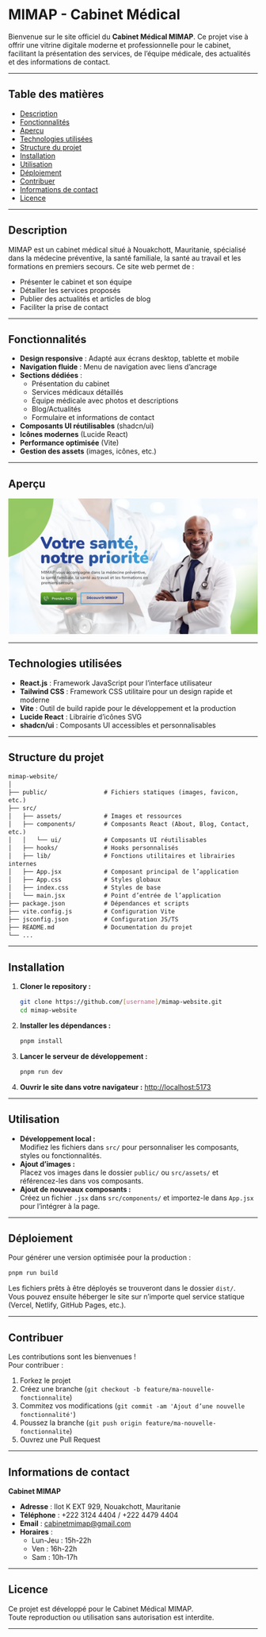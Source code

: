 # MIMAP - Cabinet Médical

Bienvenue sur le site officiel du **Cabinet Médical MIMAP**. Ce projet vise à offrir une vitrine digitale moderne et professionnelle pour le cabinet, facilitant la présentation des services, de l’équipe médicale, des actualités et des informations de contact.

---

## Table des matières

- [Description](#description)
- [Fonctionnalités](#fonctionnalités)
- [Aperçu](#aperçu)
- [Technologies utilisées](#technologies-utilisées)
- [Structure du projet](#structure-du-projet)
- [Installation](#installation)
- [Utilisation](#utilisation)
- [Déploiement](#déploiement)
- [Contribuer](#contribuer)
- [Informations de contact](#informations-de-contact)
- [Licence](#licence)

---

## Description

MIMAP est un cabinet médical situé à Nouakchott, Mauritanie, spécialisé dans la médecine préventive, la santé familiale, la santé au travail et les formations en premiers secours. Ce site web permet de :

- Présenter le cabinet et son équipe
- Détailler les services proposés
- Publier des actualités et articles de blog
- Faciliter la prise de contact

---

## Fonctionnalités

- **Design responsive** : Adapté aux écrans desktop, tablette et mobile
- **Navigation fluide** : Menu de navigation avec liens d’ancrage
- **Sections dédiées** :
  - Présentation du cabinet
  - Services médicaux détaillés
  - Équipe médicale avec photos et descriptions
  - Blog/Actualités
  - Formulaire et informations de contact
- **Composants UI réutilisables** (shadcn/ui)
- **Icônes modernes** (Lucide React)
- **Performance optimisée** (Vite)
- **Gestion des assets** (images, icônes, etc.)

---

## Aperçu

![Aperçu du site](public/Section%20Hero.png)

---

## Technologies utilisées

- **React.js** : Framework JavaScript pour l’interface utilisateur
- **Tailwind CSS** : Framework CSS utilitaire pour un design rapide et moderne
- **Vite** : Outil de build rapide pour le développement et la production
- **Lucide React** : Librairie d’icônes SVG
- **shadcn/ui** : Composants UI accessibles et personnalisables

---

## Structure du projet

```
mimap-website/
│
├── public/                # Fichiers statiques (images, favicon, etc.)
├── src/
│   ├── assets/            # Images et ressources
│   ├── components/        # Composants React (About, Blog, Contact, etc.)
│   │   └── ui/            # Composants UI réutilisables
│   ├── hooks/             # Hooks personnalisés
│   ├── lib/               # Fonctions utilitaires et librairies internes
│   ├── App.jsx            # Composant principal de l’application
│   ├── App.css            # Styles globaux
│   ├── index.css          # Styles de base
│   └── main.jsx           # Point d’entrée de l’application
├── package.json           # Dépendances et scripts
├── vite.config.js         # Configuration Vite
├── jsconfig.json          # Configuration JS/TS
├── README.md              # Documentation du projet
└── ...
```

---

## Installation

1. **Cloner le repository :**
   ```bash
   git clone https://github.com/[username]/mimap-website.git
   cd mimap-website
   ```

2. **Installer les dépendances :**
   ```bash
   pnpm install
   ```

3. **Lancer le serveur de développement :**
   ```bash
   pnpm run dev
   ```

4. **Ouvrir le site dans votre navigateur :**
   [http://localhost:5173](http://localhost:5173)

---

## Utilisation

- **Développement local :**  
  Modifiez les fichiers dans `src/` pour personnaliser les composants, styles ou fonctionnalités.
- **Ajout d’images :**  
  Placez vos images dans le dossier `public/` ou `src/assets/` et référencez-les dans vos composants.
- **Ajout de nouveaux composants :**  
  Créez un fichier `.jsx` dans `src/components/` et importez-le dans `App.jsx` pour l’intégrer à la page.

---

## Déploiement

Pour générer une version optimisée pour la production :

```bash
pnpm run build
```

Les fichiers prêts à être déployés se trouveront dans le dossier `dist/`.  
Vous pouvez ensuite héberger le site sur n’importe quel service statique (Vercel, Netlify, GitHub Pages, etc.).

---

## Contribuer

Les contributions sont les bienvenues !  
Pour contribuer :

1. Forkez le projet
2. Créez une branche (`git checkout -b feature/ma-nouvelle-fonctionnalite`)
3. Commitez vos modifications (`git commit -am 'Ajout d’une nouvelle fonctionnalité'`)
4. Poussez la branche (`git push origin feature/ma-nouvelle-fonctionnalite`)
5. Ouvrez une Pull Request
  
---

## Informations de contact

**Cabinet MIMAP**  
- **Adresse** : Ilot K EXT 929, Nouakchott, Mauritanie  
- **Téléphone** : +222 3124 4404 / +222 4479 4404  
- **Email** : cabinetmimap@gmail.com  
- **Horaires** :  
  - Lun-Jeu : 15h-22h  
  - Ven : 16h-22h  
  - Sam : 10h-17h  

---

## Licence

Ce projet est développé pour le Cabinet Médical MIMAP.  
Toute reproduction ou utilisation sans autorisation est interdite.

---